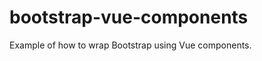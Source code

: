 bootstrap-vue-components
========================

Example of how to wrap Bootstrap using Vue components.
